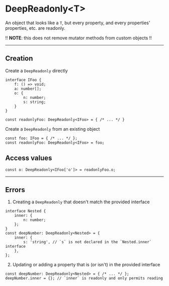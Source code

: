 # DeepReadonly\<T\>
An object that looks like a `T`, but every property, and every properties' properties, etc. are readonly.

!! **NOTE**: this does not remove mutator methods from custom objects !!

-----

## Creation
Create a `DeepReadonly` directly

```
interface IFoo {
    f: () => void;
    a: number[];
    o: {
        n: number;
        s: string;
    }
}

const readonlyFoo: DeepReadonly<IFoo> = { /* ... */ }
```

Create a `DeepReadonly` from an existing object
```
const foo: IFoo = { /* ... */ };
const readonlyFoo: DeepReadonly<IFoo> = foo;
```

## Access values
```
const o: DeepReadonly<IFoo['o']> = readonlyFoo.o;
```

-----

## Errors
1. Creating a `DeepReadonly` that doesn't match the provided interface
```
interface Nested {
    inner: {
        n: number;
    };
}
const deepNumber: DeepReadonly<Nested> = {
    inner: {
        s: 'string', // `s` is not declared in the `Nested.inner` interface
    },
};
```

2. Updating or adding a property that is (or isn't) in the provided interface
```
const deepNumber: DeepReadonly<Nested> = { /* ... */ };
deepNumber.inner = {}; // `inner` is readonly and only permits reading
```
